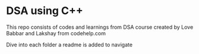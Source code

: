 # DSA using C++

This repo consists of codes and learnings from DSA course created by Love Babbar and Lakshay from codehelp.com

Dive into each folder a readme is added to navigate
